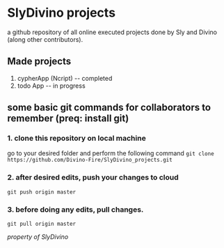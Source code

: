 # SlyDivino projects
 a github repository of all online executed projects done by Sly and Divino (along other contributors).

## Made projects
1. cypherApp (Ncript) -- completed
2. todo App -- in progress

## some basic git commands for collaborators to remember (preq: install git)

### 1. clone this repository on local machine 
go to your desired folder and perform the following command
`git clone https://github.com/Divino-Fire/SlyDivino_projects.git`

### 2. after desired edits, push your changes to cloud
`git push origin master`

### 3. before doing any edits, pull changes.
`git pull origin master`


*property of SlyDivino*
